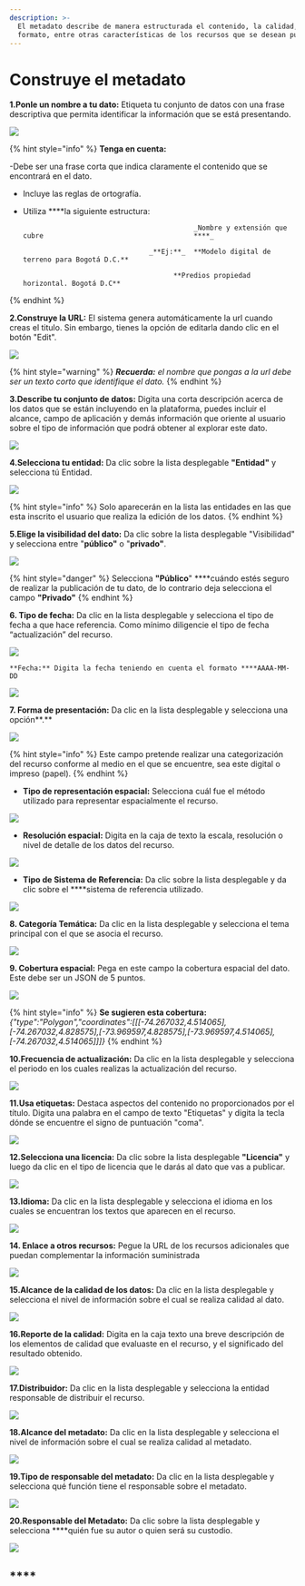 ```yaml
---
description: >-
  El metadato describe de manera estructurada el contenido, la calidad, el
  formato, entre otras características de los recursos que se desean publicar.
---
```


# Construye el metadato

**1.Ponle un nombre a tu dato:** Etiqueta tu conjunto de datos con una frase descriptiva que permita identificar la información que se está presentando.

![](../../.gitbook/assets/image%20%2870%29.png)

{% hint style="info" %}
**Tenga en cuenta:** 

-Debe ser una frase corta que indica claramente el contenido que se encontrará en el dato. 

- Incluye las reglas de ortografía.

- Utiliza ****la siguiente estructura:

                                                _Nombre y extensión que cubre                                     ****_

                                     _**Ej:**_  **Modelo digital de terreno para Bogotá D.C.**

                                           **Predios propiedad horizontal. Bogotá D.C**
{% endhint %}

**2.Construye la URL:** El sistema genera automáticamente la url cuando creas el titulo. Sin embargo, tienes la opción de editarla dando clic en el botón "Edit".

![](../../.gitbook/assets/image%20%2850%29.png)

{% hint style="warning" %}
_**Recuerda:** el nombre que pongas a la url debe ser un texto corto que identifique el dato._
{% endhint %}

**3.Describe tu conjunto de datos:** Digita una corta descripción acerca de los datos que se están incluyendo en la plataforma, puedes incluir el alcance, campo de aplicación y demás información que oriente al usuario sobre el tipo de información que podrá obtener al explorar este dato.

![](../../.gitbook/assets/image%20%285%29.png)

**4.Selecciona tu entidad:** Da clic sobre la lista desplegable **"Entidad"** y selecciona tú Entidad.

![](../../.gitbook/assets/image%20%2867%29.png)

{% hint style="info" %}
Solo aparecerán en la lista las entidades en las que esta inscrito el usuario que realiza la edición de los datos.
{% endhint %}

**5.Elige la visibilidad del dato:** Da clic sobre la lista desplegable "Visibilidad" y selecciona entre "**público"** o "**privado"**. 

![](../../.gitbook/assets/image%20%28141%29.png)

{% hint style="danger" %}
Selecciona **"Público**" ****cuándo estés seguro de realizar la publicación de tu dato, de lo contrario deja selecciona el campo **"Privado"**
{% endhint %}

**6. Tipo de fecha:** Da clic en la lista desplegable y selecciona el tipo de fecha a que hace referencia. Como mínimo diligencie el tipo de fecha “actualización” del recurso.

![](../../.gitbook/assets/image%20%2876%29.png)

    **Fecha:** Digita la fecha teniendo en cuenta el formato ****AAAA-MM-DD

![](../../.gitbook/assets/image%20%2856%29.png)

**7. Forma de presentación:** Da clic en la lista desplegable y selecciona una opción**.**

![](../../.gitbook/assets/image%20%2843%29.png)

{% hint style="info" %}
Este campo pretende realizar una categorización del recurso conforme al medio en el que se encuentre, sea este digital o impreso \(papel\).
{% endhint %}

*  **Tipo de representación espacial:** Selecciona cuál fue el método utilizado para representar                                    espacialmente el recurso.

![](../../.gitbook/assets/image%20%2844%29.png)

* **Resolución espacial:** Digita en la caja de texto la escala, resolución o nivel de detalle de los datos del recurso.

![](../../.gitbook/assets/image%20%282%29.png)

* **Tipo de Sistema de Referencia:** Da clic sobre la lista desplegable y da clic sobre el ****sistema de referencia utilizado.

![](../../.gitbook/assets/image%20%28131%29.png)

**8. Categoría Temática:** Da clic en la lista desplegable y selecciona el tema principal con el que se asocia el recurso.

![](../../.gitbook/assets/image%20%2849%29.png)

**9. Cobertura espacial:** Pega en este campo la cobertura espacial del dato. Este debe ser un JSON de 5 puntos.

![](../../.gitbook/assets/image%20%28152%29.png)

{% hint style="info" %}
**Se sugieren esta cobertura:** _{"type":"Polygon","coordinates":\[\[\[-74.267032,4.514065\],\[-74.267032,4.828575\],\[-73.969597,4.828575\],\[-73.969597,4.514065\],\[-74.267032,4.514065\]\]\]}_
{% endhint %}

**10.Frecuencia de actualización:** Da clic en la lista desplegable y selecciona el periodo en los cuales realizas la actualización del recurso.

![](../../.gitbook/assets/image%20%2812%29.png)

**11.Usa etiquetas:**  Destaca aspectos del contenido no proporcionados por el título. Digita una palabra en el campo de texto "Etiquetas" y digita la tecla dónde se encuentre el signo de puntuación "coma".

![](../../.gitbook/assets/image%20%2893%29.png)

**12.Selecciona una licencia:** Da clic sobre la lista desplegable **"Licencia"** y luego da clic en el tipo de licencia que le darás al dato que vas a publicar.

![](../../.gitbook/assets/image%20%28118%29.png)

**13.Idioma:** Da clic en la lista desplegable y selecciona el idioma en los cuales se encuentran los textos que aparecen en el recurso.

![](../../.gitbook/assets/image%20%28108%29.png)

**14. Enlace a otros recursos:** Pegue la URL de los recursos adicionales que puedan complementar la información suministrada

![](../../.gitbook/assets/image%20%28104%29.png)

**15.Alcance de la calidad de los datos:** Da clic en la lista desplegable y selecciona el nivel de información sobre el cual se realiza calidad al dato. 

![](../../.gitbook/assets/image%20%28114%29.png)

**16.Reporte de la calidad:** Digita en la caja texto una breve descripción de los elementos de calidad que evaluaste en el recurso, y el significado del resultado obtenido.

![](../../.gitbook/assets/image%20%2821%29.png)

**17.Distribuidor:** Da clic en la lista desplegable y selecciona la entidad responsable de distribuir el recurso.

![](../../.gitbook/assets/image%20%28122%29.png)

**18.Alcance del metadato:** Da clic en la lista desplegable y selecciona el nivel de información sobre el cual se realiza calidad al metadato. 

![](../../.gitbook/assets/image%20%28114%29.png)

**19.Tipo de responsable del metadato:** Da clic en la lista desplegable y selecciona qué función tiene el responsable sobre el metadato.

![](../../.gitbook/assets/image%20%28115%29.png)

**20.Responsable del Metadato:** Da clic sobre la lista desplegable y selecciona ****quién fue su autor o quien será su custodio.

![](../../.gitbook/assets/image%20%28142%29.png)

## \*\*\*\*

